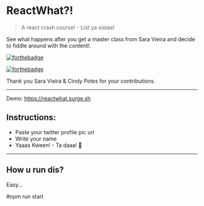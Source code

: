 # ReactWhat?! 
> A react crash course! - List ya sistas!

See what happens after you get a master class from Sara Vieira and decide to fiddle around with the content!.

[![forthebadge](https://forthebadge.com/images/badges/fuck-it-ship-it.svg)](https://forthebadge.com)

[![forthebadge](https://forthebadge.com/images/badges/you-didnt-ask-for-this.svg)](https://forthebadge.com)

Thank you Sara Vieira & Cindy Potes for your contributions.

----
Demo: https://reactwhat.surge.sh

## Instructions:

* Paste your twitter profile pic url
* Write your name
* Yaaas Kween! - Ta daaa! 💅

-----
## How u run dis?

Easy...

#npm run start

